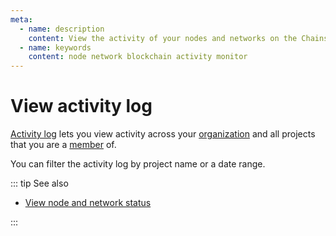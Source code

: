 ```yaml
---
meta:
  - name: description
    content: View the activity of your nodes and networks on the Chainstack managed blockchain services.
  - name: keywords
    content: node network blockchain activity monitor
---
```


# View activity log

[Activity log](https://console.chainstack.com/events) lets you view activity across your [organization](/glossary/organization) and all projects that you are a [member](/glossary/member) of.

You can filter the activity log by project name or a date range.

::: tip See also

* [View node and network status](/platform/view-node-and-network-status)

:::
